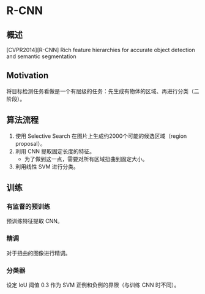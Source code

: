 # R-CNN

## 概述

[CVPR2014][R-CNN] Rich feature hierarchies for accurate object detection and semantic segmentation


## Motivation

将目标检测任务看做是一个有层级的任务：先生成有物体的区域、再进行分类（二阶段）。


## 算法流程

1. 使用 Selective Search 在图片上生成约2000个可能的候选区域（region proposal）。
2. 利用 CNN 提取固定长度的特征。
   - 为了做到这一点，需要对所有区域扭曲到固定大小。
3. 利用线性 SVM 进行分类。

## 训练

### 有监督的预训练

预训练特征提取 CNN。

### 精调

对于扭曲的图像进行精调。

### 分类器

设定 IoU 阈值 0.3 作为 SVM 正例和负例的界限（与训练 CNN 时不同）。